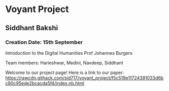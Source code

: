 # Voyant Project
## Siddhant Bakshi
### Creation Date: 15th September 
Introduction to the Digital Humanities 
Prof Johannes Burgers

Team members: Harieshwar, Medini, Navdeep, Siddhant

Welcome to our project page! Here is a link to our paper: https://rawcdn.githack.com/sid717/voyant_project/f5c519e11724391033d6bc80c95ede2bcacda5f4/index.nb.html